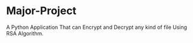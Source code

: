 # Major-Project
A Python Application That can Encrypt and Decrypt any kind of file Using RSA Algorithm.
